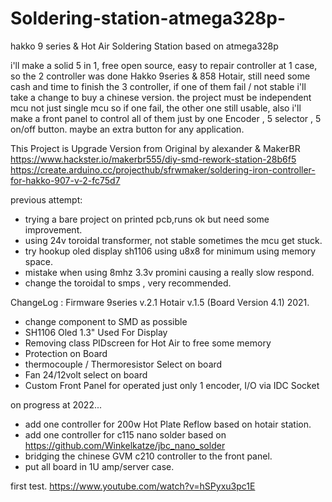 # Soldering-station-atmega328p-
hakko 9 series &amp; Hot Air Soldering Station based on atmega328p

i'll make a solid 5 in 1, free open source, easy to repair controller at 1 case, so the 2 controller was done Hakko 9series & 858 Hotair, still need some cash and time to finish the 3 controller, if one of them fail / not stable i'll take a change to buy a chinese version.
the project must be independent mcu not just single mcu so if one fail, the other one still usable, also i'll make a front panel to control all of them just by one Encoder , 5 selector , 5 on/off button. maybe an extra button for any application.


This Project is Upgrade Version from Original by alexander & MakerBR
https://www.hackster.io/makerbr555/diy-smd-rework-station-28b6f5
https://create.arduino.cc/projecthub/sfrwmaker/soldering-iron-controller-for-hakko-907-v-2-fc75d7

previous attempt:
* trying a bare project on printed pcb,runs ok but need some improvement.
* using 24v toroidal transformer, not stable sometimes the mcu get stuck.
* try hookup oled display sh1106 using u8x8 for minimum using memory space.
* mistake when using 8mhz 3.3v promini causing a really slow respond.
* change the toroidal to smps , very recommended.

ChangeLog : Firmware 9series v.2.1 Hotair v.1.5 (Board Version 4.1) 2021.
* change component to SMD as possible
* SH1106 Oled 1.3" Used For Display
* Removing class PIDscreen for Hot Air to free some memory
* Protection on Board
* thermocouple / Thermoresistor Select on board
* Fan 24/12volt select on board
* Custom Front Panel for operated just only 1 encoder, I/O via IDC Socket

on progress at 2022...
* add one controller for 200w Hot Plate Reflow based on hotair station. 
* add one controller for c115 nano solder based on https://github.com/Winkelkatze/jbc_nano_solder
* bridging the chinese GVM c210 controller to the front panel.
* put all board in 1U amp/server case.

first test.
https://www.youtube.com/watch?v=hSPyxu3pc1E
